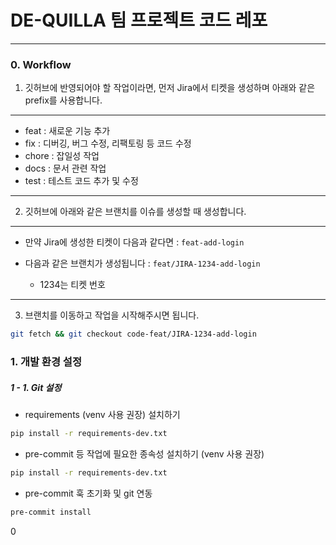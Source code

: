 # DE-QUILLA 팀 프로젝트 코드 레포

---

### 0. Workflow

1. 깃허브에 반영되어야 할 작업이라면, 먼저 Jira에서 티켓을 생성하며 아래와 같은 prefix를 사용합니다.

---

- feat     : 새로운 기능 추가 
- fix      : 디버깅, 버그 수정, 리팩토링 등 코드 수정
- chore    : 잡일성 작업 
- docs     : 문서 관련 작업 
- test     : 테스트 코드 추가 및 수정

---


2. 깃허브에 아래와 같은 브랜치를 이슈를 생성할 때 생성합니다.

---

- 만약 Jira에 생성한 티켓이 다음과 같다면 : `feat-add-login`

- 다음과 같은 브랜치가 생성됩니다 : `feat/JIRA-1234-add-login`
    - 1234는 티켓 번호

---

3. 브랜치를 이동하고 작업을 시작해주시면 됩니다.

```bash
git fetch && git checkout code-feat/JIRA-1234-add-login
```


### 1. 개발 환경 설정

##### 1 - 1. Git 설정

- requirements (venv 사용 권장) 설치하기

```bash
pip install -r requirements-dev.txt
```

- pre-commit 등 작업에 필요한 종속성 설치하기 (venv 사용 권장)

```bash
pip install -r requirements-dev.txt
```

- pre-commit 훅 초기화 및 git 연동

```bash
pre-commit install
```

0

